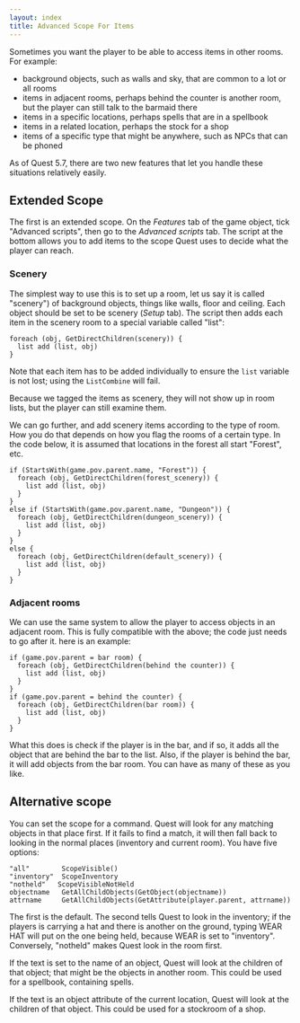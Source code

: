 ```yaml
---
layout: index
title: Advanced Scope For Items
---
```



Sometimes you want the player to be able to access items in other rooms. For example:

-  background objects, such as walls and sky, that are common to a lot or all rooms
-  items in adjacent rooms, perhaps behind the counter is another room, but the player can still talk to the barmaid there
-  items in a specific locations, perhaps spells that are in a spellbook
-  items in a related location, perhaps the stock for a shop
-  items of a specific type that might be anywhere, such as NPCs that can be phoned

As of Quest 5.7, there are two new features that let you handle these situations relatively easily.

Extended Scope
--------------

The first is an extended scope. On the _Features_ tab of the game object, tick "Advanced scripts", then go to the _Advanced scripts_ tab. The script at the bottom allows you to add items to the scope Quest uses to decide what the player can reach.


### Scenery

The simplest way to use this is to set up a room, let us say it is called "scenery") of background objects, things like walls, floor and ceiling. Each object should be set to be scenery (_Setup_ tab). The script then adds each item in the scenery room to a special variable called "list":

```
foreach (obj, GetDirectChildren(scenery)) {
  list add (list, obj)
}
```

Note that each item has to be added individually to ensure the `list` variable is not lost; using the `ListCombine` will fail.

Because we tagged the items as scenery, they will not show up in room lists, but the player can still examine them.

We can go further, and add scenery items according to the type of room. How you do that depends on how you flag the rooms of a certain type. In the code below, it is assumed that locations in the forest all start "Forest", etc.

```
if (StartsWith(game.pov.parent.name, "Forest")) {
  foreach (obj, GetDirectChildren(forest_scenery)) {
    list add (list, obj)
  }
}
else if (StartsWith(game.pov.parent.name, "Dungeon")) {
  foreach (obj, GetDirectChildren(dungeon_scenery)) {
    list add (list, obj)
  }
}
else {
  foreach (obj, GetDirectChildren(default_scenery)) {
    list add (list, obj)
  }
}
```

### Adjacent rooms

We can use the same system to allow the player to access objects in an adjacent room. This is fully compatible with the above; the code just needs to go after it. here is an example:

```
if (game.pov.parent = bar room) {
  foreach (obj, GetDirectChildren(behind the counter)) {
    list add (list, obj)
  }
}
if (game.pov.parent = behind the counter) {
  foreach (obj, GetDirectChildren(bar room)) {
    list add (list, obj)
  }
}
```

What this does is check if the player is in the bar, and if so, it adds all the object that are behind the bar to the list. Also, if the player is behind the bar, it will add objects from the bar room. You can have as many of these as you like.


Alternative scope
-----------------

You can set the scope for a command. Quest will look for any matching objects in that place first. If it fails to find a match, it will then fall back to looking in the normal places (inventory and current room). You have five options:

```
"all"        ScopeVisible()
"inventory"  ScopeInventory
"notheld"   ScopeVisibleNotHeld
objectname   GetAllChildObjects(GetObject(objectname))
attrname     GetAllChildObjects(GetAttribute(player.parent, attrname))
```

The first is the default. The second tells Quest to look in the inventory; if the players is carrying a hat and there is another on the ground, typing WEAR HAT will put on the one being held, because WEAR is set to "inventory". Conversely, "notheld" makes Quest look in the room first.

If the text is set to the name of an object, Quest will look at the children of that object; that might be the objects in another room. This could be used for a spellbook, containing spells.

If the text is an object attribute of the current location, Quest will look at the children of that object. This could be used for a stockroom of a shop.


